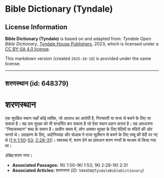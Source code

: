 # Bible Dictionary (Tyndale)

## License Information

**Bible Dictionary (Tyndale)** is based on and adapted from: _Tyndale Open Bible Dictionary_, [Tyndale House Publishers](https://tyndaleopenresources.com/), 2023, which is licensed under a [CC BY-SA 4.0 license](https://creativecommons.org/licenses/by-sa/4.0/legalcode.en).

This markdown version (created `2025-10-16`) is provided under the same license.



--------------------------------

## शरणस्थान (id: 648379)

शरणस्थान
========

एक सुरक्षित स्थान जहाँ कोई व्यक्ति, जो अपराध का आरोपी है, गिरफ्तारी या सजा से बचने के लिए जा सकता है। यह उस सुरक्षा को भी सन्दर्भित कर सकता है जो ऐसा स्थान प्रदान करता है। यह अवधारणा "निवासस्थान" शब्द के समान है। प्राचीन समय में, लोग अक्सर सुरक्षा के लिए वेदियों या मंदिरों की ओर भागते थे। उदाहरण के लिए, अदोनिय्याह और योआब ने राजा सुलैमान से बचने के लिए तम्बू की वेदी पर गए थे ([1 रा 1:50](https://ref.ly/1Kgs1:50-1Kgs1:53)–[53;](https://ref.ly/1Kgs1:50-1Kgs1:53) [2:28–31](https://ref.ly/1Kgs2:28-1Kgs2:31))। व्यवस्था में, शरण देने का प्रावधान शरण नगरों के माध्यम से किया गया था।

*देखिए* शरण नगर।

* **Associated Passages:** 1KI 1:50–1KI 1:53; 1KI 2:28–1KI 2:31
* **Associated Articles:** शरणनगर (ID: `594458@TyndaleBibleDictionary`)

